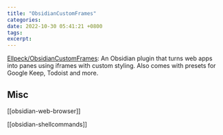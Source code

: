 ```yaml
---
title: "ObsidianCustomFrames"
categories: 
date: 2022-10-30 05:41:21 +0800
tags: 
excerpt: 
---
```





[Ellpeck/ObsidianCustomFrames](https://github.com/Ellpeck/ObsidianCustomFrames): An Obsidian plugin that turns web apps into panes using iframes with custom styling. Also comes with presets for Google Keep, Todoist and more.




## Misc

[[obsidian-web-browser]]

[[obsidian-shellcommands]]
